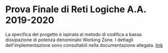 # Prova Finale di Reti Logiche A.A. 2019-2020

La specifica del progetto è ispirata al metodo di codifica a bassa dissipazione di potenza denominato Working Zone.
I dettagli dell'implementazione sono consultabili nella documentazione allegata. [link](https://github.com/snegrini/RL-Project-2020/blob/master/documentation.pdf)